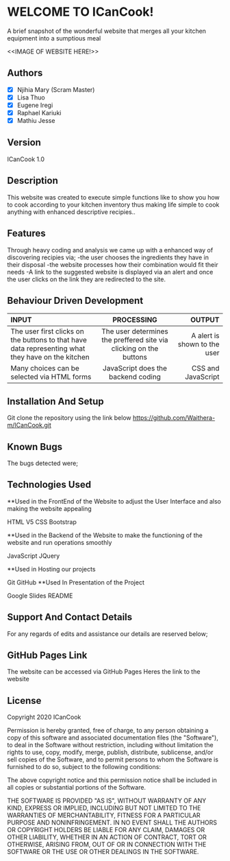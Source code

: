 # WELCOME TO ICanCook! 
A brief snapshot of the wonderful website that merges all your kitchen equipment into a sumptious meal



<<IMAGE OF WEBSITE HERE!>>
## Authors 

- [x] Njihia Mary (Scram Master)
- [x] Lisa Thuo
- [x] Eugene Iregi
- [x] Raphael Kariuki
- [x] Mathiu Jesse

## Version
ICanCook 1.0

## Description 

This website was created to execute simple functions like to show you how to cook according to your kitchen inventory thus 
making life simple to cook anything with enhanced descriptive recipies..


## Features 
Through heavy coding and analysis we came up with a enhanced way of discovering recipies via;
-the user chooses the ingredients they have in their disposal
-the website processes how their combination would fit their needs
-A link to the suggested website is displayed via an alert and once the user clicks on the link they are redirected to the site.


## Behaviour Driven Development


| INPUT |PROCESSING| OUTPUT |
| :---         |     :---:      |          ---: |
| The user first clicks on the buttons to that have data representing what they have on the kitchen  | The user determines the preffered site via clicking on the buttons     | A alert is shown to the user    |
| Many choices can be selected via HTML forms    |   JavaScript does the backend coding     |  CSS and JavaScript    |


## Installation And Setup 
Git clone the repository using the link below
https://github.com/Waithera-m/ICanCook.git

## Known Bugs 
The bugs detected were;



## Technologies Used 

**Used in the FrontEnd of the Website to adjust the User Interface and also making the website appealing

HTML V5
CSS
Bootstrap

**Used in the Backend of the Website to make the functioning of the website and run operations smoothly 

JavaScript
JQuery

**Used in Hosting our projects

Git
GitHub
**Used In Presentation of the Project

Google Slides
README

## Support And Contact Details 
For any regards of edits and assistance our details are reserved below;



## GitHub Pages Link 
The website can be accessed via GitHub Pages 
Heres the link to the website 

## License
Copyright 2020  ICanCook

Permission is hereby granted, free of charge, to any person obtaining a copy of this software and associated documentation files (the "Software"), to deal in the Software without restriction, including without limitation the rights to use, copy, modify, merge, publish, distribute, sublicense, and/or sell copies of the Software, and to permit persons to whom the Software is furnished to do so, subject to the following conditions:

The above copyright notice and this permission notice shall be included in all copies or substantial portions of the Software.

THE SOFTWARE IS PROVIDED "AS IS", WITHOUT WARRANTY OF ANY KIND, EXPRESS OR IMPLIED, INCLUDING BUT NOT LIMITED TO THE WARRANTIES OF MERCHANTABILITY, FITNESS FOR A PARTICULAR PURPOSE AND NONINFRINGEMENT. IN NO EVENT SHALL THE AUTHORS OR COPYRIGHT HOLDERS BE LIABLE FOR ANY CLAIM, DAMAGES OR OTHER LIABILITY, WHETHER IN AN ACTION OF CONTRACT, TORT OR OTHERWISE, ARISING FROM, OUT OF OR IN CONNECTION WITH THE SOFTWARE OR THE USE OR OTHER DEALINGS IN THE SOFTWARE.

